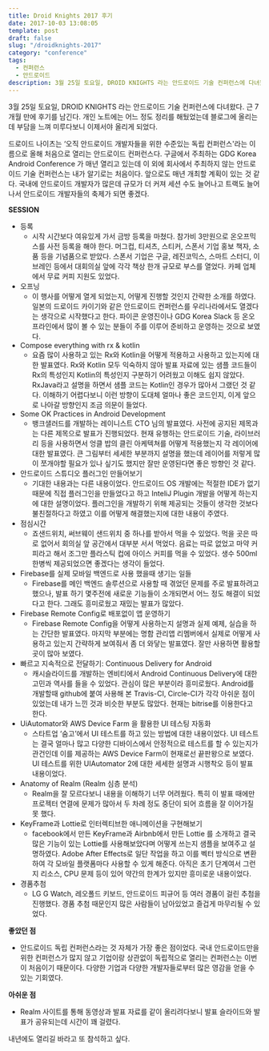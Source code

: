 ```yaml
---
title: Droid Knights 2017 후기
date: 2017-10-03 13:08:05
template: post
draft: false
slug: "/droidknights-2017"
category: "conference"
tags:
  - 컨퍼런스
  - 안드로이드
description: 3월 25일 토요일, DROID KNIGHTS 라는 안드로이드 기술 컨퍼런스에 다녀왔다. 근 7개월 만에 후기를 남긴다. 개인 노트에는 어느 정도 정리를 해뒀었는데 블로그에 올리는데 부담을 느껴 미루다보니 이제서야 올리게 되었다.
---
```


3월 25일 토요일, DROID KNIGHTS 라는 안드로이드 기술 컨퍼런스에 다녀왔다. 근 7개월 만에 후기를 남긴다. 개인 노트에는 어느 정도 정리를 해뒀었는데 블로그에 올리는데 부담을 느껴 미루다보니 이제서야 올리게 되었다.

드로이드 나이츠는 ‘오직 안드로이드 개발자들을 위한 수준있는 독립 컨퍼런스'라는 이름으로 올해 처음으로 열리는 안드로이드 컨퍼런스다. 구글에서 주최하는 GDG Korea Android Conference 가 매년 열리고 있는데 이 외에 회사에서 주최하지 않는 안드로이드 기술 컨퍼런스는 내가 알기로는 처음이다. 앞으로도 매년 개최할 계획이 있는 것 같다. 국내에 안드로이드 개발자가 많은데 규모가 더 커져 세션 수도 늘어나고 트랙도 늘어나서 안드로이드 개발자들의 축제가 되면 좋겠다.

**SESSION**

- 등록
  - 시작 시간보다 여유있게 가서 금방 등록을 마쳤다. 참가비 3만원으로 온오프믹스를 사전 등록을 해야 한다. 머그컵, 티셔츠, 스티커, 스폰서 기업 홍보 책자, 소품 등을 기념품으로 받았다. 스폰서 기업은 구글, 레진코믹스, 스마트 스터디, 이브레인 등에서 대회의실 앞에 각각 책상 한개 규모로 부스를 열었다. 카페 업체에서 무료 커피 지원도 있었다.
- 오프닝
  - 이 행사를 어떻게 열게 되었는지, 어떻게 진행할 것인지 간략한 소개를 하였다. 일본의 드로이드 카이기와 같은 안드로이드 컨퍼런스를 우리나라에서도 열겠다는 생각으로 시작했다고 한다. 파이콘 운영진이나 GDG Korea Slack 등 온오프라인에서 많이 볼 수 있는 분들이 주를 이루어 준비하고 운영하는 것으로 보였다.
- Compose everything with rx & kotlin
  - 요즘 많이 사용하고 있는 Rx와 Kotlin을 어떻게 적용하고 사용하고 있는지에 대한 발표였다. Rx와 Kotlin 모두 익숙하지 않아 발표 자료에 있는 샘플 코드들이 Rx의 특성인지 Kotlin의 특성인지 구분하기 어려웠고 이해도 쉽지 않았다. RxJava라고 설명을 하면서 샘플 코드는 Kotlin인 경우가 많아서 그랬던 것 같다. 이해하기 어렵다보니 이런 방향이 도대체 얼마나 좋은 코드인지, 이게 앞으로 나아갈 방향인지 조금 의문이 들었다.
- Some OK Practices in Android Development
  - 뱅크샐러드를 개발하는 레이니스트 CTO 님의 발표였다. 사전에 공지된 제목과는 다른 제목으로 발표가 진행되었다. 현재 유행하는 안드로이드 기술, 라이브러리 등을 사용하면서 엉클 밥의 클린 아케텍쳐를 어떻게 적용했는지 각 레이어에 대한 발표였다. 큰 그림부터 세세한 부분까지 설명을 했는데 레이어를 저렇게 많이 쪼개야할 필요가 있나 싶기도 했지만 잘만 운영된다면 좋은 방향인 것 같다.
- 안드로이드 스튜디오 플러그인 만들어보기
  - 기대한 내용과는 다른 내용이었다. 안드로이드 OS 개발에는 적절한 IDE가 없기 때문에 직접 플러그인을 만들었다고 하고 InteliJ Plugin 개발을 어떻게 하는지에 대한 설명이었다. 플러그인을 개발하기 위해 제공되는 것들이 생각한 것보다 불친절하다고 하였고 이를 어떻게 해결했는지에 대한 내용이 주였다.
- 점심시간
  - 죠샌드위치, 써브웨이 샌드위치 중 하나를 받아서 먹을 수 있었다. 먹을 곳은 따로 없어서 회의실 앞 공간에서 대부분 서서 먹었다. 음료는 따로 없었고 마약 커피라고 해서 조그만 플라스틱 컵에 아이스 커피를 먹을 수 있었다. 생수 500ml 한병씩 제공되었으면 좋겠다는 생각이 들었다.
- Firebase를 실제 모바일 백엔드로 사용 했을때 생기는 일들
  - Firebase를 메인 백엔드 솔루션으로 사용할 때 겪었던 문제를 주로 발표하려고 했으나, 발표 하기 몇주전에 새로운 기능들이 소개되면서 어느 정도 해결이 되었다고 한다. 그래도 흥미로웠고 재밌는 발표가 많았다.
- Firebase Remote Config로 배포없이 앱 운영하기
  - Firebase Remote Config을 어떻게 사용하는지 설명과 실제 예제, 실습을 하는 간단한 발표였다. 마지막 부분에는 명함 관리앱 리멤버에서 실제로 어떻게 사용하고 있는지 간략하게 보여줘서 좀 더 와닿는 발표였다. 잘만 사용하면 활용할 곳이 많아 보였다.
- 빠르고 지속적으로 전달하기: Continuous Delivery for Android
  - 캐시슬라이드를 개발하는 엔비티에서 Android Continuous Delivery에 대한 고민과 역사를 들을 수 있었다. 관심이 많은 부분이라 흥미로웠다. Android를 개발할때 github에 붙여 사용해 본 Travis-CI, Circle-CI가 각각 아쉬운 점이 있었는데 내가 느낀 것과 비슷한 부분도 많았다. 현재는 bitrise를 이용한다고 한다.
- UiAutomator와 AWS Device Farm 을 활용한 UI 테스팅 자동화
  - 스타트업 ‘숨고’에서 UI 테스트를 하고 있는 방법에 대한 내용이었다. UI 테스트는 결국 얼마나 많고 다양한 디바이스에서 안정적으로 테스트를 할 수 있는지가 관건인데 이를 제공하는 AWS Device Farm이 현재로선 끝판왕으로 보였다. UI 테스트를 위한 UIAutomator 2에 대한 세세한 설명과 시행착오 등이 발표 내용이었다.
- Anatomy of Realm (Realm 심층 분석)
  - Realm을 잘 모르다보니 내용을 이해하기 너무 어려웠다. 특히 이 발표 때에만 프로젝터 연결에 문제가 많아서 두 차례 정도 중단이 되어 흐름을 잘 이어가질 못 했다.
- KeyFrame과 Lottie로 인터렉티브한 애니메이션을 구현해보기
  - facebook에서 만든 KeyFrame과 Airbnb에서 만든 Lottie 를 소개하고 결국 많은 기능이 있는 Lottie를 사용해보았다며 어떻게 쓰는지 샘플을 보여주고 설명하였다. Adobe After Effects로 일단 작업을 하고 이를 벡터 방식으로 변환하여 각 모바일 플랫폼마다 사용할 수 있게 해준다. 아직은 초기 단계여서 그런지 리소스, CPU 문제 등이 있어 약간의 한계가 있지만 흥미로운 내용이었다.
- 경품추첨
  - LG G Watch, 레오폴드 키보드, 안드로이드 피규어 등 여러 경품이 걸린 추첨을 진행했다. 경품 추첨 때문인지 많은 사람들이 남아있었고 즐겁게 마무리될 수 있었다.

**좋았던 점**

- 안드로이드 독립 컨퍼런스라는 것 자체가 가장 좋은 점이었다. 국내 안드로이드만을 위한 컨퍼런스가 많지 않고 기업이랑 상관없이 독립적으로 열리는 컨퍼런스는 이번이 처음이기 때문이다. 다양한 기업과 다양한 개발자들로부터 많은 영감을 얻을 수 있는 기회였다.

**아쉬운 점**

- Realm 사이트를 통해 동영상과 발표 자료를 같이 올리려다보니 발표 슬라이드와 발표가 공유되는데 시간이 꽤 걸렸다.

내년에도 열리길 바라고 또 참석하고 싶다.
